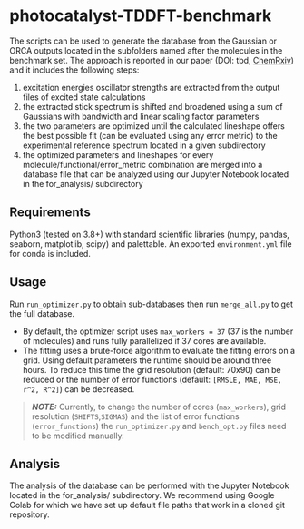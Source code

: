 # photocatalyst-TDDFT-benchmark

The scripts can be used to generate the database from the Gaussian or ORCA outputs located in the subfolders named after the molecules in the benchmark set. The approach is reported in our paper (DOI: tbd, [ChemRxiv](https://doi.org/10.26434/chemrxiv-2022-pfvhc)) and it includes the following steps:

1. excitation energies oscillator strengths are extracted from the output files of excited state calculations 
2. the extracted stick spectrum is shifted and broadened using a sum of Gaussians with bandwidth and linear scaling factor parameters
3. the two parameters are optimized until the calculated lineshape offers the best possible fit (can be evaluated using any error metric) to the experimental reference spectrum located in a given subdirectory
4. the optimized parameters and lineshapes for every molecule/functional/error_metric combination are merged into a database file that can be analyzed using our Jupyter Notebook located in the for_analysis/ subdirectory


## Requirements

Python3 (tested on 3.8+) with standard scientific libraries (numpy, pandas, seaborn, matplotlib, scipy) and palettable. An exported `environment.yml` file for conda is included.

## Usage

Run `run_optimizer.py` to obtain sub-databases then run `merge_all.py` to get the full database.

- By default, the optimizer script uses `max_workers = 37` (37 is the number of molecules) and runs fully parallelized if 37 cores are available.
- The fitting uses a brute-force algorithm to evaluate the fitting errors on a grid. Using default parameters the runtime should be around three hours. To reduce this time the grid resolution (default: 70x90) can be reduced or the number of error functions (default: `[RMSLE, MAE, MSE, r^2, R^2]`) can be decreased.

> **_NOTE:_**  Currently, to change the number of cores (`max_workers`), grid resolution (`SHIFTS`,`SIGMAS`) and the list of error functions (`error_functions`) the `run_optimizer.py` and `bench_opt.py` files need to be modified manually.

## Analysis

The analysis of the database can be performed with the Jupyter Notebook located in the for_analysis/ subdirectory. We recommend using Google Colab for which we have set up default file paths that work in a cloned git repository.
